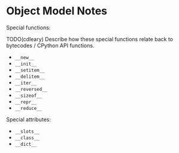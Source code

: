 # Object Model Notes

Special functions:

TODO(cdleary) Describe how these special functions relate back to bytecodes /
CPython API functions.

* `__new__`
* `__init__`
* `__setitem__`
* `__delitem__`
* `__iter__`
* `__reversed__`
* `__sizeof__`
* `__repr__`
* `__reduce__`

Special attributes:

* `__slots__`
* `__class__`
* `__dict__`

